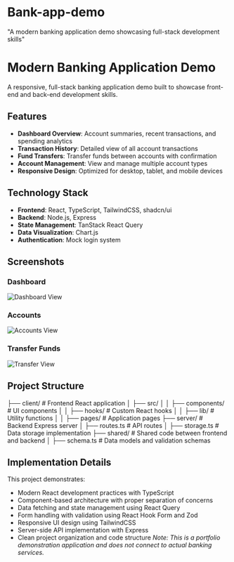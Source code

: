 # Bank-app-demo
"A modern banking application demo showcasing full-stack development skills"
# Modern Banking Application Demo
A responsive, full-stack banking application demo built to showcase front-end and back-end development skills.
## Features
- **Dashboard Overview**: Account summaries, recent transactions, and spending analytics
- **Transaction History**: Detailed view of all account transactions
- **Fund Transfers**: Transfer funds between accounts with confirmation
- **Account Management**: View and manage multiple account types
- **Responsive Design**: Optimized for desktop, tablet, and mobile devices
## Technology Stack
- **Frontend**: React, TypeScript, TailwindCSS, shadcn/ui
- **Backend**: Node.js, Express
- **State Management**: TanStack React Query
- **Data Visualization**: Chart.js
- **Authentication**: Mock login system
## Screenshots
### Dashboard
![Dashboard View](screenshots/dashboard.png)
### Accounts
![Accounts View](screenshots/accounts.png)
### Transfer Funds
![Transfer View](screenshots/transfer.png)
## Project Structure
├── client/ # Frontend React application
│ ├── src/
│ │ ├── components/ # UI components
│ │ ├── hooks/ # Custom React hooks
│ │ ├── lib/ # Utility functions
│ │ ├── pages/ # Application pages
├── server/ # Backend Express server
│ ├── routes.ts # API routes
│ ├── storage.ts # Data storage implementation
├── shared/ # Shared code between frontend and backend
│ ├── schema.ts # Data models and validation schemas

## Implementation Details
This project demonstrates:
- Modern React development practices with TypeScript
- Component-based architecture with proper separation of concerns
- Data fetching and state management using React Query
- Form handling with validation using React Hook Form and Zod
- Responsive UI design using TailwindCSS
- Server-side API implementation with Express
- Clean project organization and code structure
*Note: This is a portfolio demonstration application and does not connect to actual banking services.*
